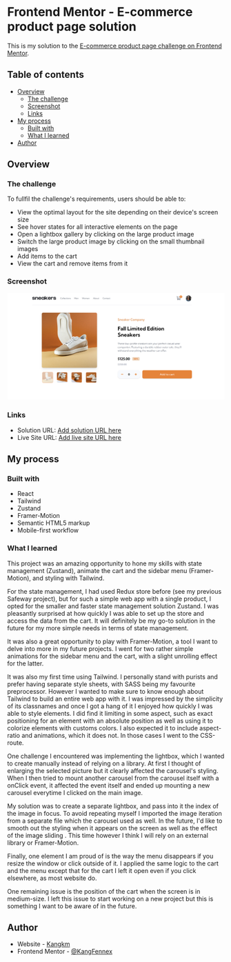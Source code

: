 # Frontend Mentor - E-commerce product page solution

This is my solution to the [E-commerce product page challenge on Frontend Mentor](https://www.frontendmentor.io/challenges/ecommerce-product-page-UPsZ9MJp6).

## Table of contents

- [Overview](#overview)
  - [The challenge](#the-challenge)
  - [Screenshot](#screenshot)
  - [Links](#links)
- [My process](#my-process)
  - [Built with](#built-with)
  - [What I learned](#what-i-learned)
- [Author](#author)

## Overview

### The challenge

To fullfil the challenge's requirements, users should be able to:

- View the optimal layout for the site depending on their device's screen size
- See hover states for all interactive elements on the page
- Open a lightbox gallery by clicking on the large product image
- Switch the large product image by clicking on the small thumbnail images
- Add items to the cart
- View the cart and remove items from it

### Screenshot

![](./screenshot.png)

### Links

- Solution URL: [Add solution URL here](https://your-solution-url.com)
- Live Site URL: [Add live site URL here](https://your-live-site-url.com)

## My process

### Built with

- React
- Tailwind
- Zustand
- Framer-Motion
- Semantic HTML5 markup
- Mobile-first workflow

### What I learned

This project was an amazing opportunity to hone my skills with state management (Zustand), animate the cart and the sidebar menu (Framer-Motion), and styling with Tailwind.

For the state management, I had used Redux store before (see my previous Safeway project), but for such a simple web app with a single product, I opted for the smaller and faster state management solution Zustand. I was pleasantly surprised at how quickly I was able to set up the store and access the data from the cart. It will definitely be my go-to solution in the future for my more simple needs in terms of state management. 

It was also a great opportunity to play with Framer-Motion, a tool I want to delve into more in my future projects. I went for two rather simple animations for the sidebar menu and the cart, with a slight unrolling effect for the latter.

It was also my first time using Tailwind. I personally stand with purists and prefer having separate style sheets, with SASS being my favourite preprocessor. However I wanted to make sure to know enough about Tailwind to build an entire web app with it. I was impressed by the simplicity of its classnames and once I got a hang of it I enjoyed how quickly I was able to style elements. I did find it limiting in some aspect, such as exact positioning for an element with an absolute position as well as using it to colorize elements with customs colors. I also expected it to include aspect-ratio and animations, which it does not. In those cases I went to the CSS-route.

One challenge I encountered was implementing the lightbox, which I wanted to create manually instead of relying on a library. At first I thought of enlarging the selected picture but it clearly affected the carousel's styling. When I then tried to mount another carousel from the carousel itself with a onClick event, it affected the event itself and ended up mounting a new carousel everytime I clicked on the main image.

My solution was to create a separate lightbox, and pass into it the index of the image in focus. To avoid repeating myself I imported the image iteration from a separate file which the carousel used as well. In the future, I'd like to smooth out the styling when it appears on the screen as well as the effect of the image sliding . This time however I think I will rely on an external library or Framer-Motion.

Finally, one element I am proud of is the way the menu disappears if you resize the window or click outside of it. I applied the same logic to the cart and the menu except that for the cart I left it open even if you click elsewhere, as most website do.

One remaining issue is the position of the cart when the screen is in medium-size. I left this issue to start working on a new project but this is something I want to be aware of in the future.

## Author

- Website - [Kangkm](https://github.com/KangFennex)
- Frontend Mentor - [@KangFennex](https://www.frontendmentor.io/profile/KangFennex)
